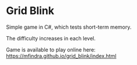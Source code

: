 # Grid Blink

Simple game in C#, which tests short-term memory.

The difficulty increases in each level.

Game is available to play online here: https://mfindra.github.io/grid_blink/index.html
